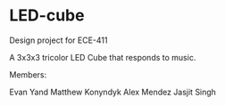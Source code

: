 # LED-cube
Design project for ECE-411

A 3x3x3 tricolor LED Cube that responds to music.

Members:

Evan Yand
Matthew Konyndyk
Alex Mendez
Jasjit Singh
